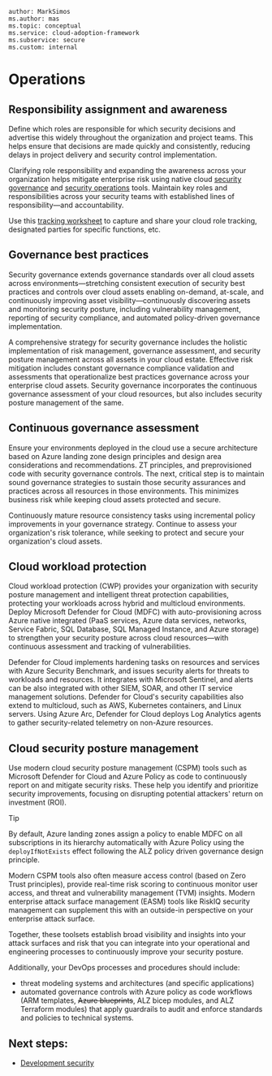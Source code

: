 ```
author: MarkSimos
ms.author: mas
ms.topic: conceptual
ms.service: cloud-adoption-framework
ms.subservice: secure
ms.custom: internal
```

# Operations

## Responsibility assignment and awareness

Define which roles are responsible for which security decisions and advertise this widely throughout the organization and project teams. This helps ensure that decisions are made quickly and consistently, reducing delays in project delivery and security control implementation.

Clarifying role responsibility and expanding the awareness across your organization helps mitigate enterprise risk using native cloud [security governance](/security/compass/governance-risk-compliance-capabilities) and [security operations](/security/compass/security-operations-capabilities) tools. Maintain key roles and responsibilities across your security teams with established lines of responsibility—and accountability.

Use this [tracking worksheet](/security/compass/progress-and-role-tracking-worksheets#cloud-role-tracking-worksheet) to capture and share your cloud role tracking, designated parties for specific functions, etc.

## Governance best practices

Security governance extends governance standards over all cloud assets across environments—stretching consistent execution of security best practices and controls over cloud assets enabling on-demand, at-scale, and continuously improving asset visibility—continuously discovering assets and monitoring security posture, including vulnerability management, reporting of security compliance, and automated policy-driven governance implementation.

A comprehensive strategy for security governance includes the holistic implementation of risk management, governance assessment, and security posture management across all assets in your cloud estate. Effective risk mitigation includes constant governance compliance validation and assessments that operationalize best practices governance across your enterprise cloud assets. Security governance incorporates the continuous governance assessment of your cloud resources, but also includes security posture management of the same.

## Continuous governance assessment

Ensure your environments deployed in the cloud use a secure architecture based on Azure landing zone design principles and design area considerations and recommendations. ZT principles, and preprovisioned code with security governance controls. The next, critical step is to maintain sound governance strategies to sustain those security assurances and practices across all resources in those environments. This minimizes business risk while keeping cloud assets protected and secure.

Continuously mature resource consistency tasks using incremental policy improvements in your governance strategy. Continue to assess your organization's risk tolerance, while seeking to protect and secure your organization's cloud assets.

## Cloud workload protection

Cloud workload protection (CWP) provides your organization with security posture management and intelligent threat protection capabilities, protecting your workloads across hybrid and multicloud environments. Deploy Microsoft Defender for Cloud (MDFC) with auto-provisioning across Azure native integrated (PaaS services, Azure data services, networks, Service Fabric, SQL Database, SQL Managed Instance, and Azure storage) to strengthen your security posture across cloud resources—with continuous assessment and tracking of vulnerabilities. 

Defender for Cloud implements hardening tasks on resources and services with Azure Security Benchmark, and issues security alerts for threats to workloads and resources. It integrates with Microsoft Sentinel, and alerts can be also integrated with other SIEM, SOAR, and other IT service management solutions. Defender for Cloud's security capabilities also extend to multicloud, such as AWS, Kubernetes containers, and Linux servers. Using Azure Arc, Defender for Cloud deploys Log Analytics agents to gather security-related telemetry on non-Azure resources.

## Cloud security posture management

Use modern cloud security posture management (CSPM) tools such as Microsoft Defender for Cloud and Azure Policy as code to continuously report on and mitigate security risks. These help you identify and prioritize security improvements, focusing on disrupting potential attackers' return on investment (ROI).

> [!TIP]
> By default, Azure landing zones assign a policy to enable MDFC on all subscriptions in its hierarchy automatically with Azure Policy using the `deployIfNotExists` effect following the ALZ policy driven governance design principle.

Modern CSPM tools also often measure access control (based on Zero Trust principles), provide real-time risk scoring to continuous monitor user access, and threat and vulnerability management (TVM) insights. Modern enterprise attack surface management (EASM) tools like RiskIQ security management can supplement this with an outside-in perspective on your enterprise attack surface.

Together, these toolsets establish broad visibility and insights into your attack surfaces and risk that you can integrate into your operational and engineering processes to continuously improve your security posture.

Additionally, your DevOps processes and procedures should include:

- threat modeling systems and architectures (and specific applications)
- automated governance controls with Azure policy as code workflows (ARM templates, ~~Azure blueprints~~, ALZ bicep modules, and ALZ Terraform modules) that apply guardrails to audit and enforce standards and policies to technical systems.

## Next steps:

- [Development security](development-security-strategy-overview.md)